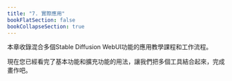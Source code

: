 ```yaml
---
title: "7. 實際應用"
bookFlatSection: false
bookCollapseSection: true
---
```


本章收錄混合多個Stable Diffusion WebUI功能的應用教學課程和工作流程。

現在您已經看完了基本功能和擴充功能的用法，讓我們把多個工具結合起來，完成畫作吧。

